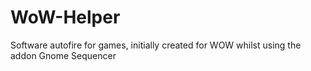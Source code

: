 # WoW-Helper
Software autofire for games, initially created for WOW whilst using the addon Gnome Sequencer
